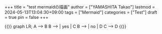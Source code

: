 +++
title = "test mermaidの描画"
author = ["YAMASHITA Takao"]
lastmod = 2024-05-13T13:04:30+09:00
tags = ["Mermaid"]
categories = ["Test"]
draft = true
pin = false
+++

{{<mermaid>}}
graph LR;
  A --> B
  B --> | yes | C
  B --> | no  | D
  C --> D
{{</mermaid>}}
